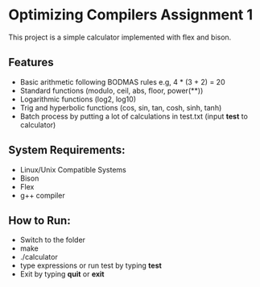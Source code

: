 # Optimizing Compilers Assignment 1
This project is a simple calculator implemented with flex and bison.

## Features
* Basic arithmetic following BODMAS rules e.g, 4 * (3 + 2) = 20
* Standard functions (modulo, ceil, abs, floor, power(**))
* Logarithmic functions (log2, log10)
* Trig and hyperbolic  functions (cos, sin, tan, cosh, sinh, tanh)
* Batch process by putting a lot of calculations in test.txt (input **test** to calculator)

## System Requirements:
- Linux/Unix Compatible Systems
- Bison
- Flex
- g++ compiler

## How to Run:
- Switch to the folder
- make
- ./calculator
- type expressions or run test by typing **test**
- Exit by typing **quit** or **exit**
